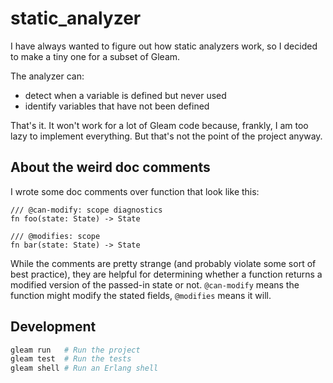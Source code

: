 # static_analyzer

I have always wanted to figure out how static analyzers work, so I decided
to make a tiny one for a subset of Gleam.

The analyzer can:
- detect when a variable is defined but never used
- identify variables that have not been defined

That's it. It won't work for a lot of Gleam code because, frankly, I am too
lazy to implement everything. But that's not the point of the project anyway.

## About the weird doc comments

I wrote some doc comments over function that look like this:
```gleam
/// @can-modify: scope diagnostics
fn foo(state: State) -> State

/// @modifies: scope
fn bar(state: State) -> State
```
While the comments are pretty strange (and probably violate some sort of best practice), they are helpful for determining whether a function returns a modified version of the passed-in state or not. `@can-modify` means the function might modify the stated fields, `@modifies` means it will.

## Development

```sh
gleam run   # Run the project
gleam test  # Run the tests
gleam shell # Run an Erlang shell
```
